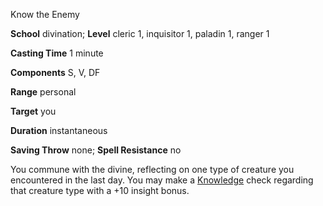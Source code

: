 Know the Enemy

**School** divination; **Level** cleric 1, inquisitor 1, paladin 1, ranger 1

**Casting Time** 1 minute

**Components** S, V, DF

**Range** personal

**Target** you

**Duration** instantaneous

**Saving Throw** none; **Spell Resistance** no

You commune with the divine, reflecting on one type of creature you encountered in the last day. You may make a [Knowledge](skills/knowledge#_knowledge) check regarding that creature type with a +10 insight bonus.

